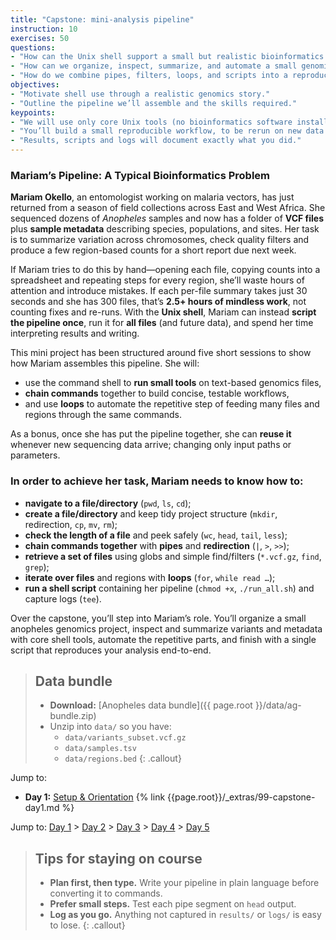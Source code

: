 ```yaml
---
title: "Capstone: mini-analysis pipeline"
instruction: 10
exercises: 50
questions:
- "How can the Unix shell support a small but realistic bioinformatics workflow?"
- "How can we organize, inspect, summarize, and automate a small genomics project using just the shell?"
- "How do we combine pipes, filters, loops, and scripts into a reproducible workflow?"
objectives:
- "Motivate shell use through a realistic genomics story."
- "Outline the pipeline we’ll assemble and the skills required."
keypoints:
- "We will use only core Unix tools (no bioinformatics software installs)."
- "You’ll build a small reproducible workflow, to be rerun on new data with minimal effort."
- "Results, scripts and logs will document exactly what you did."
---
```


### Mariam’s Pipeline: A Typical Bioinformatics Problem

**Mariam Okello**, an entomologist working on malaria vectors, has just returned from a season of field collections across East and West Africa. She sequenced dozens of *Anopheles* samples and now has a folder of **VCF files** plus **sample metadata** describing species, populations, and sites. Her task is to summarize variation across chromosomes, check quality filters and produce a few region-based counts for a short report due next week.

If Mariam tries to do this by hand—opening each file, copying counts into a spreadsheet and repeating steps for every region, she’ll waste hours of attention and introduce mistakes. If each per-file summary takes just 30 seconds and she has 300 files, that’s **2.5+ hours of mindless work**, not counting fixes and re-runs. With the **Unix shell**, Mariam can instead **script the pipeline once**, run it for **all files** (and future data), and spend her time interpreting results and writing.

This mini project has been structured around five short sessions to show how Mariam assembles this pipeline. She will:

- use the command shell to **run small tools** on text-based genomics files,
- **chain commands** together to build concise, testable workflows,
- and use **loops** to automate the repetitive step of feeding many files and regions through the same commands.

As a bonus, once she has put the pipeline together, she can **reuse it** whenever new sequencing data arrive; changing only input paths or parameters.

### In order to achieve her task, Mariam needs to know how to:

- **navigate to a file/directory** (`pwd`, `ls`, `cd`);
- **create a file/directory** and keep tidy project structure (`mkdir`, redirection, `cp`, `mv`, `rm`);
- **check the length of a file** and peek safely (`wc`, `head`, `tail`, `less`);
- **chain commands together** with **pipes** and **redirection** (`|`, `>`, `>>`);
- **retrieve a set of files** using globs and simple find/filters (`*.vcf.gz`, `find`, `grep`);
- **iterate over files** and regions with **loops** (`for`, `while read …`);
- **run a shell script** containing her pipeline (`chmod +x`, `./run_all.sh`) and capture logs (`tee`).

Over the capstone, you’ll step into Mariam’s role. You’ll organize a small anopheles genomics project, inspect and summarize variants and metadata with core shell tools, automate the repetitive parts, and finish with a single script that reproduces your analysis end-to-end.


> ## Data bundle
> - **Download:** [Anopheles data bundle]({{ page.root }}/data/ag-bundle.zip)
> - Unzip into `data/` so you have:
>   - `data/variants_subset.vcf.gz`
>   - `data/samples.tsv`
>   - `data/regions.bed`
{: .callout}

Jump to:
- **Day 1:** [Setup & Orientation]({{page.root}}/_extras/99-capstone-day1.md) {% link {{page.root}}/_extras/99-capstone-day1.md %}

Jump to: [Day 1](#day-1-setup--orientation) > [Day 2](#day-2-metadata-summaries) > [Day 3](#day-3-variant-summaries) > [Day 4](#day-4-windows--genotype-snapshot) > [Day 5](#day-5-automate-package-reflect)

> ## Tips for staying on course
> - **Plan first, then type.** Write your pipeline in plain language before converting it to commands.
> - **Prefer small steps.** Test each pipe segment on `head` output.
> - **Log as you go.** Anything not captured in `results/` or `logs/` is easy to lose.
{: .callout}

